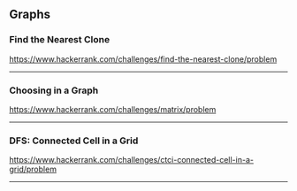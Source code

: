 ## Graphs

### Find the Nearest Clone
https://www.hackerrank.com/challenges/find-the-nearest-clone/problem

---

### Choosing in a Graph
https://www.hackerrank.com/challenges/matrix/problem

---

### DFS: Connected Cell in a Grid
https://www.hackerrank.com/challenges/ctci-connected-cell-in-a-grid/problem

---
